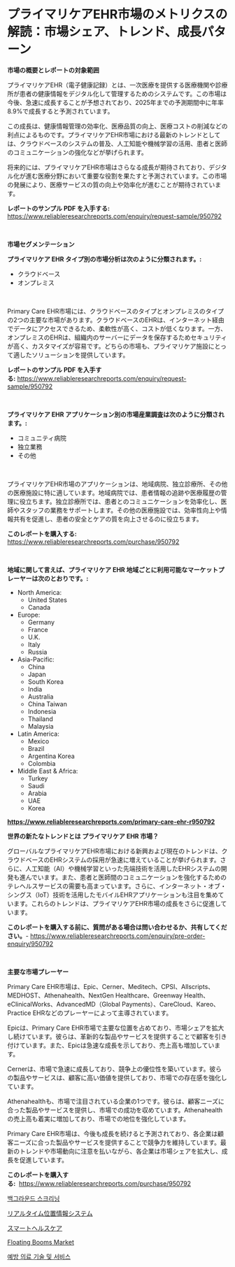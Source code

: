 <p><h1>プライマリケアEHR市場のメトリクスの解読：市場シェア、トレンド、成長パターン</h1></p><p><strong>市場の概要とレポートの対象範囲</strong></p>
<p><p>プライマリケアEHR（電子健康記録）とは、一次医療を提供する医療機関や診療所が患者の健康情報をデジタル化して管理するためのシステムです。この市場は今後、急速に成長することが予想されており、2025年までの予測期間中に年率8.9%で成長すると予測されています。</p><p>この成長は、健康情報管理の効率化、医療品質の向上、医療コストの削減などの利点によるものです。プライマリケアEHR市場における最新のトレンドとしては、クラウドベースのシステムの普及、人工知能や機械学習の活用、患者と医師のコミュニケーションの強化などが挙げられます。</p><p>将来的には、プライマリケアEHR市場はさらなる成長が期待されており、デジタル化が進む医療分野において重要な役割を果たすと予測されています。この市場の発展により、医療サービスの質の向上や効率化が進むことが期待されています。</p></p>
<p><strong>レポートのサンプル PDF を入手する:</strong> <a href="https://www.reliableresearchreports.com/enquiry/request-sample/950792">https://www.reliableresearchreports.com/enquiry/request-sample/950792</a></p>
<p>&nbsp;</p>
<p><strong>市場セグメンテーション</strong></p>
<p><strong>プライマリケア EHR タイプ別の市場分析は次のように分類されます。:</strong></p>
<p><ul><li>クラウドベース</li><li>オンプレミス</li></ul></p>
<p>&nbsp;</p>
<p><p>Primary Care EHR市場には、クラウドベースのタイプとオンプレミスのタイプの2つの主要な市場があります。クラウドベースのEHRは、インターネット経由でデータにアクセスできるため、柔軟性が高く、コストが低くなります。一方、オンプレミスのEHRは、組織内のサーバーにデータを保存するためセキュリティが高く、カスタマイズが容易です。どちらの市場も、プライマリケア施設にとって適したソリューションを提供しています。</p></p>
<p><strong>レポートのサンプル PDF を入手する:</strong>&nbsp;<a href="https://www.reliableresearchreports.com/enquiry/request-sample/950792">https://www.reliableresearchreports.com/enquiry/request-sample/950792</a></p>
<p>&nbsp;</p>
<p><strong> プライマリケア EHR アプリケーション別の市場産業調査は次のように分類されます。:</strong></p>
<p><ul><li>コミュニティ病院</li><li>独立業務</li><li>その他</li></ul></p>
<p>&nbsp;</p>
<p><p>プライマリケアEHR市場のアプリケーションは、地域病院、独立診療所、その他の医療施設に特に適しています。地域病院では、患者情報の追跡や医療履歴の管理に役立ちます。独立診療所では、患者とのコミュニケーションを効率化し、医師やスタッフの業務をサポートします。その他の医療施設では、効率性向上や情報共有を促進し、患者の安全とケアの質を向上させるのに役立ちます。</p></p>
<p><strong>このレポートを購入する:</strong>&nbsp; <a href="https://www.reliableresearchreports.com/purchase/950792">https://www.reliableresearchreports.com/purchase/950792</a></p>
<p>&nbsp;</p>
<p><strong>地域に関して言えば、プライマリケア EHR 地域ごとに利用可能なマーケットプレーヤーは次のとおりです。:</strong></p>
<p><ul>
    <li>
        North America:
        <ul>
            <li>United States</li>
            <li>Canada</li>
        </ul>
    </li>
    <li>
        Europe:
        <ul>
            <li>Germany</li>
            <li>France</li>
            <li>U.K.</li>
            <li>Italy</li>
            <li>Russia</li>
        </ul>
    </li>
    <li>
        Asia-Pacific:
        <ul>
            <li>China</li>
            <li>Japan</li>
            <li>South Korea</li>
            <li>India</li>
            <li>Australia</li>
            <li>China Taiwan</li>
            <li>Indonesia</li>
            <li>Thailand</li>
            <li>Malaysia</li>
        </ul>
    </li>
    <li>
        Latin America:
        <ul>
            <li>Mexico</li>
            <li>Brazil</li>
            <li>Argentina Korea</li>
            <li>Colombia</li>
        </ul>
    </li>
    <li>
        Middle East & Africa:
        <ul>
            <li>Turkey</li>
            <li>Saudi</li>
            <li>Arabia</li>
            <li>UAE</li>
            <li>Korea</li>
        </ul>
    </li>
    </ul></p>
<p><strong><a href="https://www.reliableresearchreports.com/primary-care-ehr-r950792">https://www.reliableresearchreports.com/primary-care-ehr-r950792</a></strong>&nbsp;</p>
<p><strong>世界の新たなトレンドとは プライマリケア EHR 市場？</strong></p>
<p><p>グローバルなプライマリケアEHR市場における新興および現在のトレンドは、クラウドベースのEHRシステムの採用が急速に増えていることが挙げられます。さらに、人工知能（AI）や機械学習といった先端技術を活用したEHRシステムの開発も進んでいます。また、患者と医師間のコミュニケーションを強化するためのテレヘルスサービスの需要も高まっています。さらに、インターネット・オブ・シングス（IoT）技術を活用したモバイルEHRアプリケーションも注目を集めています。これらのトレンドは、プライマリケアEHR市場の成長をさらに促進しています。</p></p>
<p><strong>このレポートを購入する前に、質問がある場合は問い合わせるか、共有してください。</strong>- <a href="https://www.reliableresearchreports.com/enquiry/pre-order-enquiry/950792">https://www.reliableresearchreports.com/enquiry/pre-order-enquiry/950792</a></p>
<p>&nbsp;</p>
<p><strong>主要な市場プレーヤー</strong></p>
<p><p>Primary Care EHR市場は、Epic、Cerner、Meditech、CPSI、Allscripts、MEDHOST、Athenahealth、NextGen Healthcare、Greenway Health、eClinicalWorks、AdvancedMD（Global Payments）、CareCloud、Kareo、Practice EHRなどのプレーヤーによって主導されています。</p><p>Epicは、Primary Care EHR市場で主要な位置を占めており、市場シェアを拡大し続けています。彼らは、革新的な製品やサービスを提供することで顧客を引き付けています。また、Epicは急速な成長を示しており、売上高も増加しています。</p><p>Cernerは、市場で急速に成長しており、競争上の優位性を築いています。彼らの製品やサービスは、顧客に高い価値を提供しており、市場での存在感を強化しています。</p><p>Athenahealthも、市場で注目されている企業の1つです。彼らは、顧客ニーズに合った製品やサービスを提供し、市場での成功を収めています。Athenahealthの売上高も着実に増加しており、市場での地位を強化しています。</p><p>Primary Care EHR市場は、今後も成長を続けると予測されており、各企業は顧客ニーズに合った製品やサービスを提供することで競争力を維持しています。最新のトレンドや市場動向に注意を払いながら、各企業は市場シェアを拡大し、成長を促進しています。</p></p>
<p><strong>このレポートを購入する:</strong>&nbsp;&nbsp;<a href="https://www.reliableresearchreports.com/purchase/950792">https://www.reliableresearchreports.com/purchase/950792</a></p>
<p><p><a href="https://medium.com/@edaunhshhs/%EB%B0%B0%EA%B2%BD-%EC%A1%B0%EC%82%AC-%EC%8B%9C%EC%9E%A5-%EC%A2%85%EB%A5%98-%EC%9D%91%EC%9A%A9-%EB%B0%8F-%EC%A7%80%EB%A6%AC%EB%B3%84-%EC%B2%A0%EC%A0%80%ED%95%9C-%ED%8F%89%EA%B0%80-00aef7f3c064">백그라운드 스크리닝</a></p><p><a href="https://medium.com/@horaceogisich78/%E3%83%AA%E3%82%A2%E3%83%AB%E3%82%BF%E3%82%A4%E3%83%A0%E3%83%AD%E3%82%B1%E3%83%BC%E3%82%B7%E3%83%A7%E3%83%B3%E3%82%B7%E3%82%B9%E3%83%86%E3%83%A0%E5%B8%82%E5%A0%B4-2031%E5%B9%B4%E3%81%BE%E3%81%A7%E3%81%AE%E6%88%90%E5%8A%9F%E3%81%99%E3%82%8B%E3%83%93%E3%82%B8%E3%83%8D%E3%82%B9%E6%88%A6%E7%95%A5%E3%81%AE%E9%8D%B5-07af4a7050e9">リアルタイム位置情報システム</a></p><p><a href="https://medium.com/@kaitlensen45645/%E3%82%B9%E3%83%9E%E3%83%BC%E3%83%88%E3%83%98%E3%83%AB%E3%82%B9%E3%82%B1%E3%82%A2%E5%B8%82%E5%A0%B4%E8%A6%8F%E6%A8%A1-%E5%B8%82%E5%A0%B4%E5%B1%95%E6%9C%9B%E3%81%A8%E5%B8%82%E5%A0%B4%E4%BA%88%E6%B8%AC-2024%E5%B9%B4%E3%81%8B%E3%82%892031%E5%B9%B4-7842fc1e2f9a">スマートヘルスケア</a></p><p><a href="https://github.com/ruddyyedelwadw/Market-Research-Report-List-2/blob/main/floating-booms-market.md">Floating Booms Market</a></p><p><a href="https://medium.com/@cezarymarciniak2022/%EC%98%88%EB%B0%A9-%EB%B3%B4%EA%B1%B4-%EA%B8%B0%EC%88%A0-%EB%B0%8F-%EC%84%9C%EB%B9%84%EC%8A%A4-%EC%8B%9C%EC%9E%A5-%EC%A0%90%EC%9C%A0%EC%9C%A8-%EC%A7%84%ED%99%94%EC%99%80-%EC%8B%9C%EC%9E%A5-%EC%84%B1%EC%9E%A5-%ED%8A%B8%EB%A0%8C%EB%93%9C-2024-2031-e6a2d2a22344">예방 의료 기술 및 서비스</a></p></p>